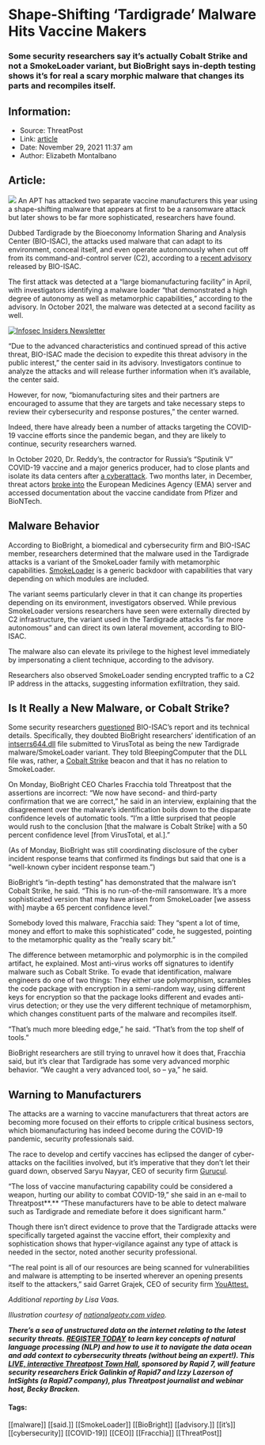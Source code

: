 # Shape-Shifting ‘Tardigrade’ Malware Hits Vaccine Makers
### Some security researchers say it’s actually Cobalt Strike and not a SmokeLoader variant, but BioBright says in-depth testing shows it’s for real a scary morphic malware that changes its parts and recompiles itself.

## Information:
+ Source: ThreatPost
+ Link: [article](https://kasperskycontenthub.com/threatpost-global/?p=176601)
+ Date: November 29, 2021  11:37 am
+ Author: Elizabeth Montalbano


## Article:
![](https://media.threatpost.com/wp-content/uploads/sites/103/2021/11/29111425/Screen-Shot-2021-11-29-at-11.08.22-AM-e1638202539234.png)
An APT has attacked two separate vaccine manufacturers this year using a shape-shifting malware that appears at first to be a ransomware attack but later shows to be far more sophisticated, researchers have found.


Dubbed Tardigrade by the Bioeconomy ​​Information Sharing and Analysis Center (BIO-ISAC), the attacks used malware that can adapt to its environment, conceal itself, and even operate autonomously when cut off from its command-and-control server (C2), according to a [recent advisory](https://www.isac.bio/post/tardigrade) released by BIO-ISAC.


The first attack was detected at a “large biomanufacturing facility” in April, with investigators identifying a malware loader “that demonstrated a high degree of autonomy as well as metamorphic capabilities,” according to the advisory. In October 2021, the malware was detected at a second facility as well.


[![Infosec Insiders Newsletter](https://media.threatpost.com/wp-content/uploads/sites/103/2021/07/10165815/infosec_insiders_in_article_promo.png)](https://threatpost.com/infosec-insider-subscription-page/?utm_source=ART&utm_medium=ART&utm_campaign=InfosecInsiders_Newsletter_Promo/)  

“Due to the advanced characteristics and continued spread of this active threat, BIO-ISAC made the decision to expedite this threat advisory in the public interest,” the center said in its advisory. Investigators continue to analyze the attacks and will release further information when it’s available, the center said.


However, for now, “biomanufacturing sites and their partners are encouraged to assume that they are targets and take necessary steps to review their cybersecurity and response postures,” the center warned.


Indeed, there have already been a number of attacks targeting the COVID-19 vaccine efforts since the pandemic began, and they are likely to continue, security researchers warned.


In October 2020, Dr. Reddy’s, the contractor for Russia’s “Sputinik V” COVID-19 vaccine and a major generics producer, had to close plants and isolate its data centers after [a cyberattack](https://threatpost.com/covid-19-vaccine-cyberattack-data-breach/160495/). Two months later, in December, threat actors [broke into](https://threatpost.com/hackers-leak-pfizer-covid-19-vaccine-data/163008/) the European Medicines Agency (EMA) server and accessed documentation about the vaccine candidate from Pfizer and BioNTech.


**Malware Behavior**
--------------------


According to BioBright, a biomedical and cybersecurity firm and BIO-ISAC member, researchers determined that the malware used in the Tardigrade attacks is a variant of the SmokeLoader family with metamorphic capabilities. [SmokeLoader](https://malpedia.caad.fkie.fraunhofer.de/details/win.smokeloader) is a generic backdoor with capabilities that vary depending on which modules are included.


The variant seems particularly clever in that it can change its properties depending on its environment, investigators observed. While previous SmokeLoader versions researchers have seen were externally directed by C2 infrastructure, the variant used in the Tardigrade attacks “is far more autonomous” and can direct its own lateral movement, according to BIO-ISAC.


The malware also can elevate its privilege to the highest level immediately by impersonating a client technique, according to the advisory.


Researchers also observed SmokeLoader sending encrypted traffic to a C2 IP address in the attacks, suggesting information exfiltration, they said.


**Is It Really a New Malware, or Cobalt Strike?**
-------------------------------------------------


Some security researchers [questioned](https://www.bleepingcomputer.com/news/security/hackers-target-biomanufacturing-with-stealthy-tardigrade-malware/) BIO-ISAC’s report and its technical details. Specifically, they doubted BioBright researchers’ identification of an [intserrs644.dll](https://www.virustotal.com/gui/file/c0976a1fbc3dd938f1d2996a888d0b3a516b432a2c38d788831553d81e2f5858/detection) file submitted to VirusTotal as being the new Tardigrade malware/SmokeLoader variant. They told BleepingComputer that the DLL file was, rather, a [Cobalt Strike](https://threatpost.com/cobalt-strike-cybercrooks/167368/) beacon and that it has no relation to SmokeLoader.


On Monday, BioBright CEO Charles Fracchia told Threatpost that the assertions are incorrect: “We now have second- and third-party confirmation that we are correct,” he said in an interview, explaining that the disagreement over the malware’s identification boils down to the disparate confidence levels of automatic tools. “I’m a little surprised that people would rush to the conclusion [that the malware is Cobalt Strike] with a 50 percent confidence level [from VirusTotal, et al.].”


(As of Monday, BioBright was still coordinating disclosure of the cyber incident response teams that confirmed its findings but said that one is a “well-known cyber incident response team.”)


BioBright’s “in-depth testing” has demonstrated that the malware isn’t Cobalt Strike, he said. “This is no run-of-the-mill ransomware. It’s a more sophisticated version that may have arisen from SmokeLoader [we assess with] maybe a 65 percent confidence level.”


Somebody loved this malware, Fracchia said: They “spent a lot of time, money and effort to make this sophisticated” code, he suggested, pointing to the metamorphic quality as the “really scary bit.”


The difference between metamorphic and polymorphic is in the compiled artifact, he explained. Most anti-virus works off signatures to identify malware such as Cobalt Strike. To evade that identification, malware engineers do one of two things: They either use polymorphism, scrambles the code package with encryption in a semi-random way, using different keys for encryption so that the package looks different and evades anti-virus detection; or they use the very different technique of metamorphism, which changes constituent parts of the malware and recompiles itself.


“That’s much more bleeding edge,” he said. “That’s from the top shelf of tools.”


BioBright researchers are still trying to unravel how it does that, Fracchia said, but it’s clear that Tardigrade has some very advanced morphic behavior. “We caught a very advanced tool, so – ya,” he said.


**Warning to Manufacturers**
----------------------------


The attacks are a warning to vaccine manufacturers that threat actors are becoming more focused on their efforts to cripple critical business sectors, which biomanufacturing has indeed become during the COVID-19 pandemic, security professionals said.


The race to develop and certify vaccines has eclipsed the danger of cyber-attacks on the facilities involved, but it’s imperative that they don’t let their guard down, observed Saryu Nayyar, CEO of security firm [Gurucul](https://u7061146.ct.sendgrid.net/ls/click?upn=4tNED-2FM8iDZJQyQ53jATUSAYJveNocwbnPSKJDlL0AUsCrCneWc9pTSMEJ7OrGFob9vr_q07lK5GAAVvAnbc-2Fr-2FBDhAPhoMvwzp-2Bdh4wgfTcF0AUhu01ZMXdKNJrsN0iCyDU7ehW0N22Ype9yCK1TM6XYzQ9CpkZyf7pccI4YxuRF0BJuYEbml5ScFK0-2F-2FZqd-2FdTf0dsPUGcETrz7v3NdVasl3DqIO2jqpa2e92M0Gf2zry4a0uV80zm2t8hVDUOw3nptxS2IZYBlBFLQB1aqbkSdmOa749OdLuR1z0NXtPrHVElhavmkI0gBokJ37VIvqNkupYu-2Fx-2BnGfQLvXL77R2jnOSpb0Ztfd00BHe2o-2FwPSlMI9LYjxEgCMZ98vntXe8JKoD0mYm2gPGDWomHhsjCNhZ9uiW-2FGHvyag5M5TpIzvLxM-3D).


“The loss of vaccine manufacturing capability could be considered a weapon, hurting our ability to combat COVID-19,” she said in an e-mail to Threatpost**.** “These manufacturers have to be able to detect malware such as Tardigrade and remediate before it does significant harm.”


Though there isn’t direct evidence to prove that the Tardigrade attacks were specifically targeted against the vaccine effort, their complexity and sophistication shows that hyper-vigilance against any type of attack is needed in the sector, noted another security professional.


“The real point is all of our resources are being scanned for vulnerabilities and malware is attempting to be inserted wherever an opening presents itself to the attackers,” said Garret Grajek, CEO of security firm [YouAttest.](https://u7061146.ct.sendgrid.net/ls/click?upn=4tNED-2FM8iDZJQyQ53jATUcpjElsOr6shryTSooYkkS1tJo6a6FxvdH5IYSQBxGNYSKxd_q07lK5GAAVvAnbc-2Fr-2FBDhAPhoMvwzp-2Bdh4wgfTcF0AUhu01ZMXdKNJrsN0iCyDU7ehW0N22Ype9yCK1TM6XYzQ9CpkZyf7pccI4YxuRF0BJuYEbml5ScFK0-2F-2FZqd-2FdTf0dsPUGcETrz7v3NdVasl3DqIO2jqpa2e92M0Gf2zry4a0uV80zm2t8hVDUOw3nptxS2IZYBlBFLQB1aqbkSdmFJ-2BRCFUJ3UpYkG4lA3WIoHcLx-2F091nLVaWSkElYkj0B6xNmic1Mw73-2B1CmcjpGJQSijpiR2YkkrrS0VhFCRAJLqz7GKRIRO3TQO-2BLz2IqvMRXVj1BypifOS5AjMPlCczP5wefFXWAfFTJiGw-2BgDcio-3D)


*Additional reporting by Lisa Vaas.*


*Illustration courtesy of* [*nationalgeotv.com video*](https://www.youtube.com/watch?v=R2gOcQMJQB8)*.*


***There’s a sea of unstructured data on the internet relating to the latest security threats.*** [***REGISTER TODAY***](https://threatpost.com/webinars/security-threats-natural-language-processing/?utm_source=In+Article&utm_medium=article&utm_campaign=Decoding+the+Data+Ocean:+Security+Threats+%26+Natural+Language+Processing&utm_id=In+Article) ***to learn key concepts of natural language processing (NLP) and how to use it to navigate the data ocean and add context to cybersecurity threats (without being an expert!). This*** [***LIVE, interactive Threatpost Town Hall***](https://threatpost.com/webinars/security-threats-natural-language-processing/?utm_source=In+Article&utm_medium=article&utm_campaign=Decoding+the+Data+Ocean:+Security+Threats+%26+Natural+Language+Processing&utm_id=In+Article)***, sponsored by Rapid 7, will feature security researchers Erick Galinkin of Rapid7 and Izzy Lazerson of IntSights (a Rapid7 company), plus Threatpost journalist and webinar host, Becky Bracken.***




#### Tags:
[[malware]] [[said.]] [[SmokeLoader]] [[BioBright]] [[advisory.]] [[it’s]] [[cybersecurity]] [[COVID-19]] [[CEO]] [[Fracchia]] [[ThreatPost]]
